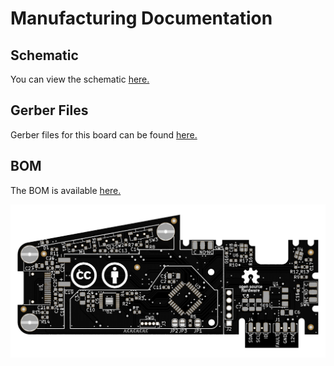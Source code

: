 # Manufacturing Documentation #

## Schematic ##

You can view the schematic [here.](https://github.com/SG-O/MiniFeedPCB/blob/master/Doc/MiniFeed.pdf "Schematic")

## Gerber Files ##

Gerber files for this board can be found [here.](https://github.com/SG-O/MiniFeedPCB/releases "Releases")

## BOM ##

The BOM is available [here.](https://github.com/SG-O/MiniFeedPCB/blob/master/Doc/MiniFeed.csv "BOM")

![](https://github.com/SG-O/MiniFeedPCB/blob/master/Doc/MiniFeedFront.png?raw=true)